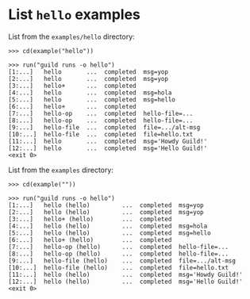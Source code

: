 # List `hello` examples

List from the `examples/hello` directory:

    >>> cd(example("hello"))

    >>> run("guild runs -o hello")
    [1:...]   hello       ...  completed  msg=yop
    [2:...]   hello       ...  completed  msg=yop
    [3:...]   hello+      ...  completed
    [4:...]   hello       ...  completed  msg=hola
    [5:...]   hello       ...  completed  msg=hello
    [6:...]   hello+      ...  completed
    [7:...]   hello-op    ...  completed  hello-file=...
    [8:...]   hello-op    ...  completed  hello-file=...
    [9:...]   hello-file  ...  completed  file=.../alt-msg
    [10:...]  hello-file  ...  completed  file=hello.txt
    [11:...]  hello       ...  completed  msg='Howdy Guild!'
    [12:...]  hello       ...  completed  msg='Hello Guild!'
    <exit 0>

List from the `examples` directory:

    >>> cd(example(""))

    >>> run("guild runs -o hello")
    [1:...]   hello (hello)         ...  completed  msg=yop
    [2:...]   hello (hello)         ...  completed  msg=yop
    [3:...]   hello+ (hello)        ...  completed
    [4:...]   hello (hello)         ...  completed  msg=hola
    [5:...]   hello (hello)         ...  completed  msg=hello
    [6:...]   hello+ (hello)        ...  completed
    [7:...]   hello-op (hello)      ...  completed  hello-file=...
    [8:...]   hello-op (hello)      ...  completed  hello-file=...
    [9:...]   hello-file (hello)    ...  completed  file=.../alt-msg
    [10:...]  hello-file (hello)    ...  completed  file=hello.txt
    [11:...]  hello (hello)         ...  completed  msg='Howdy Guild!'
    [12:...]  hello (hello)         ...  completed  msg='Hello Guild!'
    <exit 0>
